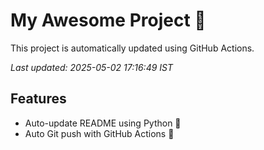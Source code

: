 # My Awesome Project 🚀

This project is automatically updated using GitHub Actions.

_Last updated: 2025-05-02 17:16:49 IST_

## Features
- Auto-update README using Python 🐍
- Auto Git push with GitHub Actions 🤖
